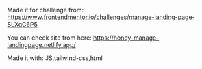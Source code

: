 Made it for challenge from: https://www.frontendmentor.io/challenges/manage-landing-page-SLXqC6P5

You can check site from here: https://honey-manage-landingpage.netlify.app/

Made it with: JS,tailwind-css,html
